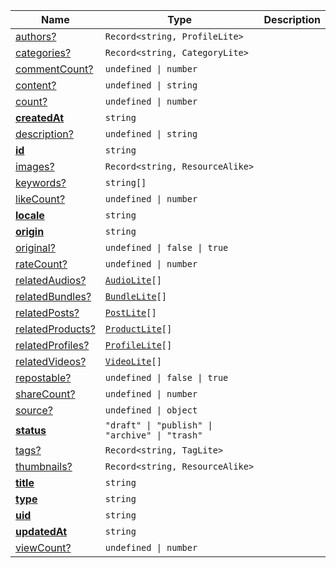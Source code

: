 <section id="main" data-note="AUTO-GENERATED CONTENT, DO NOT EDIT DIRECTLY!">

| Name                                                                                                      | Type                                                                                                                                | Description |
| --------------------------------------------------------------------------------------------------------- | ----------------------------------------------------------------------------------------------------------------------------------- | ----------- |
| [authors?](https://schemata.lamnhan.com/content/reference/interfaces/bundle.html#authors)                 | <code>Record<string, ProfileLite></code>                                                                                            |             |
| [categories?](https://schemata.lamnhan.com/content/reference/interfaces/bundle.html#categories)           | <code>Record<string, CategoryLite></code>                                                                                           |             |
| [commentCount?](https://schemata.lamnhan.com/content/reference/interfaces/bundle.html#commentcount)       | <code>undefined \| number</code>                                                                                                    |             |
| [content?](https://schemata.lamnhan.com/content/reference/interfaces/bundle.html#content)                 | <code>undefined \| string</code>                                                                                                    |             |
| [count?](https://schemata.lamnhan.com/content/reference/interfaces/bundle.html#count)                     | <code>undefined \| number</code>                                                                                                    |             |
| [**createdAt**](https://schemata.lamnhan.com/content/reference/interfaces/bundle.html#createdat)          | <code>string</code>                                                                                                                 |             |
| [description?](https://schemata.lamnhan.com/content/reference/interfaces/bundle.html#description)         | <code>undefined \| string</code>                                                                                                    |             |
| [**id**](https://schemata.lamnhan.com/content/reference/interfaces/bundle.html#id)                        | <code>string</code>                                                                                                                 |             |
| [images?](https://schemata.lamnhan.com/content/reference/interfaces/bundle.html#images)                   | <code>Record<string, ResourceAlike></code>                                                                                          |             |
| [keywords?](https://schemata.lamnhan.com/content/reference/interfaces/bundle.html#keywords)               | <code>string[]</code>                                                                                                               |             |
| [likeCount?](https://schemata.lamnhan.com/content/reference/interfaces/bundle.html#likecount)             | <code>undefined \| number</code>                                                                                                    |             |
| [**locale**](https://schemata.lamnhan.com/content/reference/interfaces/bundle.html#locale)                | <code>string</code>                                                                                                                 |             |
| [**origin**](https://schemata.lamnhan.com/content/reference/interfaces/bundle.html#origin)                | <code>string</code>                                                                                                                 |             |
| [original?](https://schemata.lamnhan.com/content/reference/interfaces/bundle.html#original)               | <code>undefined \| false \| true</code>                                                                                             |             |
| [rateCount?](https://schemata.lamnhan.com/content/reference/interfaces/bundle.html#ratecount)             | <code>undefined \| number</code>                                                                                                    |             |
| [relatedAudios?](https://schemata.lamnhan.com/content/reference/interfaces/bundle.html#relatedaudios)     | <code><a href="https://schemata.lamnhan.com/content/reference/interfaces/audiolite.html" target="_blank">AudioLite</a>[]</code>     |             |
| [relatedBundles?](https://schemata.lamnhan.com/content/reference/interfaces/bundle.html#relatedbundles)   | <code><a href="https://schemata.lamnhan.com/content/reference/interfaces/bundlelite.html" target="_blank">BundleLite</a>[]</code>   |             |
| [relatedPosts?](https://schemata.lamnhan.com/content/reference/interfaces/bundle.html#relatedposts)       | <code><a href="https://schemata.lamnhan.com/content/reference/interfaces/postlite.html" target="_blank">PostLite</a>[]</code>       |             |
| [relatedProducts?](https://schemata.lamnhan.com/content/reference/interfaces/bundle.html#relatedproducts) | <code><a href="https://schemata.lamnhan.com/content/reference/interfaces/productlite.html" target="_blank">ProductLite</a>[]</code> |             |
| [relatedProfiles?](https://schemata.lamnhan.com/content/reference/interfaces/bundle.html#relatedprofiles) | <code><a href="https://schemata.lamnhan.com/content/reference/interfaces/profilelite.html" target="_blank">ProfileLite</a>[]</code> |             |
| [relatedVideos?](https://schemata.lamnhan.com/content/reference/interfaces/bundle.html#relatedvideos)     | <code><a href="https://schemata.lamnhan.com/content/reference/interfaces/videolite.html" target="_blank">VideoLite</a>[]</code>     |             |
| [repostable?](https://schemata.lamnhan.com/content/reference/interfaces/bundle.html#repostable)           | <code>undefined \| false \| true</code>                                                                                             |             |
| [shareCount?](https://schemata.lamnhan.com/content/reference/interfaces/bundle.html#sharecount)           | <code>undefined \| number</code>                                                                                                    |             |
| [source?](https://schemata.lamnhan.com/content/reference/interfaces/bundle.html#source)                   | <code>undefined \| object</code>                                                                                                    |             |
| [**status**](https://schemata.lamnhan.com/content/reference/interfaces/bundle.html#status)                | <code>"draft" \| "publish" \| "archive" \| "trash"</code>                                                                           |             |
| [tags?](https://schemata.lamnhan.com/content/reference/interfaces/bundle.html#tags)                       | <code>Record<string, TagLite></code>                                                                                                |             |
| [thumbnails?](https://schemata.lamnhan.com/content/reference/interfaces/bundle.html#thumbnails)           | <code>Record<string, ResourceAlike></code>                                                                                          |             |
| [**title**](https://schemata.lamnhan.com/content/reference/interfaces/bundle.html#title)                  | <code>string</code>                                                                                                                 |             |
| [**type**](https://schemata.lamnhan.com/content/reference/interfaces/bundle.html#type)                    | <code>string</code>                                                                                                                 |             |
| [**uid**](https://schemata.lamnhan.com/content/reference/interfaces/bundle.html#uid)                      | <code>string</code>                                                                                                                 |             |
| [**updatedAt**](https://schemata.lamnhan.com/content/reference/interfaces/bundle.html#updatedat)          | <code>string</code>                                                                                                                 |             |
| [viewCount?](https://schemata.lamnhan.com/content/reference/interfaces/bundle.html#viewcount)             | <code>undefined \| number</code>                                                                                                    |             |

</section>
